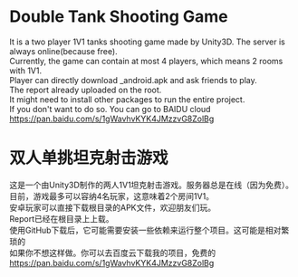 # Double Tank Shooting Game
It is a two player 1V1 tanks shooting game made by Unity3D. The server is always online(because free).
<br>
Currently, the game can contain at most 4 players, which means 2 rooms with 1V1.
<br>
Player can directly download _android.apk and ask friends to play.
<br>
The report already uploaded on the root.
<br>
It might need to install other packages to run the entire project. 
<br>
If you don't want to do so. You can go to BAIDU cloud 
<a href="https://pan.baidu.com/s/1gWavhvKYK4JMzzvG8ZolBg">https://pan.baidu.com/s/1gWavhvKYK4JMzzvG8ZolBg</a>



# 双人单挑坦克射击游戏
这是一个由Unity3D制作的两人1V1坦克射击游戏。服务器总是在线（因为免费）。
<BR>
目前，游戏最多可以容纳4名玩家，这意味着2个房间1V1。
<BR>
安卓玩家可以直接下载根目录的APK文件，欢迎朋友们玩。
<BR>
Report已经在根目录上上载。
<BR>
使用GitHub下载后，它可能需要安装一些依赖来运行整个项目。这可能是相对繁琐的
<BR>
如果你不想这样做。你可以去百度云下载我的项目，免费的
  <a href="https://pan.baidu.com/s/1gWavhvKYK4JMzzvG8ZolBg">https://pan.baidu.com/s/1gWavhvKYK4JMzzvG8ZolBg</a>

